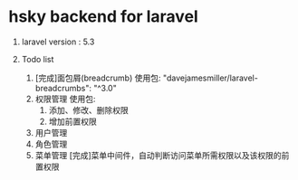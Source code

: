 # hsky backend for laravel

1. laravel version : 5.3

2. Todo list
	1. [完成]面包屑(breadcrumb)
		使用包: "davejamesmiller/laravel-breadcrumbs": "^3.0"
	1. 权限管理
		使用包: 
		1. 添加、修改、删除权限
		1. 增加前置权限
	1. 用户管理
	1. 角色管理
	1. 菜单管理
		[完成]菜单中间件，自动判断访问菜单所需权限以及该权限的前置权限